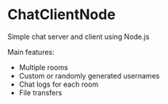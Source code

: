 # ChatClientNode

Simple chat server and client using Node.js

Main features:
* Multiple rooms
* Custom or randomly generated usernames
* Chat logs for each room
* File transfers
